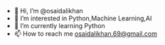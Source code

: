 - 👋 Hi, I’m @osaidalikhan
- 👀 I’m interested in Python,Machine Learning,AI
- 🌱 I’m currently learning Python
- 📫 How to reach me osaidalikhan.69@gmail.com

<!---
osaidalikhan/osaidalikhan is a ✨ special ✨ repository because its `README.md` (this file) appears on your GitHub profile.
You can click the Preview link to take a look at your changes.
--->
